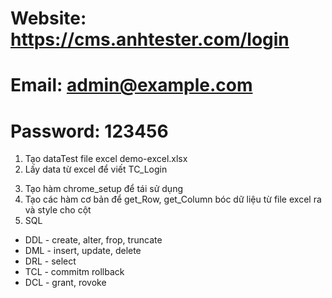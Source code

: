 # Website: https://cms.anhtester.com/login
# Email: admin@example.com
# Password: 123456
1. Tạo dataTest file excel demo-excel.xlsx 
2. Lấy data từ excel để viết TC_Login
<!-- Tham khảo: https://github.com/ntvan/viblo/blob/master/072018/viblo.py -->
3. Tạo hàm chrome_setup để tái sử dụng
4. Tạo các hàm cơ bản để get_Row, get_Column bóc dữ liệu từ file excel ra và style cho cột
5. SQL
- DDL - create, alter, frop, truncate
- DML - insert, update, delete
- DRL - select
- TCL - commitm rollback
- DCL - grant, rovoke